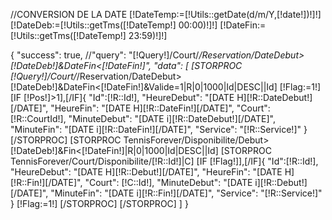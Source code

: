 //CONVERSION DE LA DATE
[!DateTemp:=[!Utils::getDate(d/m/Y,[!date!])!]!]
[!DateDeb:=[!Utils::getTms([!DateTemp!] 00:00)!]!]
[!DateFin:=[!Utils::getTms([!DateTemp!] 23:59)!]!]

{
    "success": true,
    //"query": "[!Query!]/Court/*/Reservation/DateDebut>[!DateDeb!]&DateFin<[!DateFin!]",
    "data": [
        [STORPROC [!Query!]/Court/*/Reservation/DateDebut>[!DateDeb!]&DateFin<[!DateFin!]&Valide=1|R|0|1000|Id|DESC||Id]
        [!Flag:=1!]
        [IF [!Pos!]>1],[/IF]{
            "Id":[!R::Id!],
            "HeureDebut": "[DATE H][!R::DateDebut!][/DATE]",
            "HeureFin": "[DATE H][!R::DateFin!][/DATE]",
            "Court": [!R::CourtId!],
            "MinuteDebut": "[DATE i][!R::DateDebut!][/DATE]",
            "MinuteFin": "[DATE i][!R::DateFin!][/DATE]",
            "Service": "[!R::Service!]"
        }
        [/STORPROC]
        [STORPROC TennisForever/Disponibilite/Debut>[!DateDeb!]&Fin<[!DateFin!]|R|0|1000|Id|DESC||Id]
            [STORPROC TennisForever/Court/Disponibilite/[!R::Id!]|C]
                [IF [!Flag!]],[/IF]{
                "Id":[!R::Id!],
                "HeureDebut": "[DATE H][!R::Debut!][/DATE]",
                "HeureFin": "[DATE H][!R::Fin!][/DATE]",
                "Court": [!C::Id!],
                "MinuteDebut": "[DATE i][!R::Debut!][/DATE]",
                "MinuteFin": "[DATE i][!R::Fin!][/DATE]",
                "Service": "[!R::Service!]"
                }
                [!Flag:=1!]
            [/STORPROC]
        [/STORPROC]
    ]
}